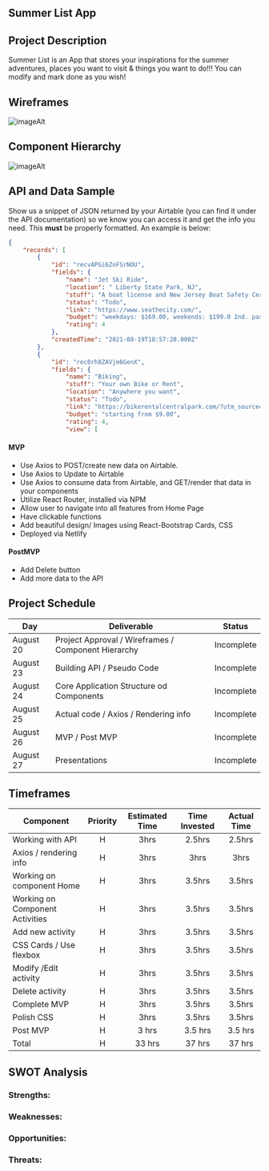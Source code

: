 ## Summer List App


## Project Description

Summer List is an App that stores your inspirations for the summer adventures, places you want to visit & things you want to do!!! You can modify and mark done as you wish!

## Wireframes

![imageAlt](https://i.imgur.com/agFz6TA.png)

## Component Hierarchy

![imageAlt](https://i.imgur.com/UcUYK9C.png)

## API and Data Sample

Show us a snippet of JSON returned by your Airtable (you can find it under the API documentation) so we know you can access it and get the info you need. This __must__ be properly formatted. An example is below:

```json
{
    "records": [
        {
            "id": "recvAPGi6ZnFSrNOU",
            "fields": {
                "name": "Jet Ski Ride",
                "location": " Liberty State Park, NJ",
                "stuff": "A boat license and New Jersey Boat Safety Certificate",
                "status": "Todo",
                "link": "https://www.seathecity.com/",
                "budget": "weekdays: $169.00, weekends: $199.0 2nd. passanger - $50.00",
                "rating": 4
            },
            "createdTime": "2021-08-19T18:57:28.000Z"
        },
        {
            "id": "rec0rh8ZAVjm6GenX",
            "fields": {
                "name": "Biking",
                "stuff": "Your own Bike or Rent",
                "location": "Anywhere you want",
                "status": "Todo",
                "link": "https://bikerentalcentralpark.com/?utm_source=GoogleMyBusiness&utm_medium=1391_6th_Ave",
                "budget": "starting from $9.00",
                "rating": 4,
                "view": [
```


#### MVP 


- Use Axios to POST/create new data on Airtable.
- Use Axios to Update to Airtable 
- Use Axios to consume data from Airtable, and GET/render that data in your components
- Utilize React Router, installed via NPM
- Allow user to navigate into all features from Home Page
- Have clickable functions
- Add beautiful design/ Images using React-Bootstrap Cards, CSS
- Deployed via Netlify

#### PostMVP  


- Add Delete button
- Add more data to the API

## Project Schedule


|  Day | Deliverable | Status
|---|---| ---|
|August 20|  Project Approval / Wireframes / Component Hierarchy| Incomplete
|August 23| Building API / Pseudo Code| Incomplete
|August 24| Core Application Structure od Components | Incomplete
|August 25| Actual code / Axios / Rendering info | Incomplete
|August 26| MVP / Post MVP | Incomplete
|August 27| Presentations | Incomplete


## Timeframes


| Component | Priority | Estimated Time | Time Invested | Actual Time |
| --- | :---: |  :---: | :---: | :---: |
| Working with API | H | 3hrs| 2.5hrs | 2.5hrs |
| Axios / rendering info | H | 3hrs| 3hrs | 3hrs |
| Working on component Home| H | 3hrs| 3.5hrs | 3.5hrs |
| Working on Component Activities| H | 3hrs| 3.5hrs | 3.5hrs |
| Add new activity | H | 3hrs| 3.5hrs | 3.5hrs |
| CSS Cards / Use flexbox | H | 3hrs| 3.5hrs | 3.5hrs |
| Modify /Edit activity | H | 3hrs| 3.5hrs | 3.5hrs |
| Delete activity | H | 3hrs| 3.5hrs | 3.5hrs |
| Complete MVP | H | 3hrs| 3.5hrs | 3.5hrs |
| Polish CSS | H | 3hrs| 3.5hrs | 3.5hrs |
| Post MVP | H | 3 hrs| 3.5 hrs | 3.5 hrs |
| Total | H | 33 hrs| 37 hrs | 37 hrs |

## SWOT Analysis

### Strengths:

### Weaknesses:

### Opportunities:

### Threats:

